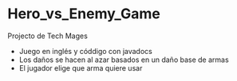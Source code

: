 # Hero_vs_Enemy_Game 
 Projecto de Tech Mages

- Juego en inglés y códdigo con javadocs 
- Los daños se hacen al azar basados en un daño base de armas
- El jugador elige que arma quiere usar 
